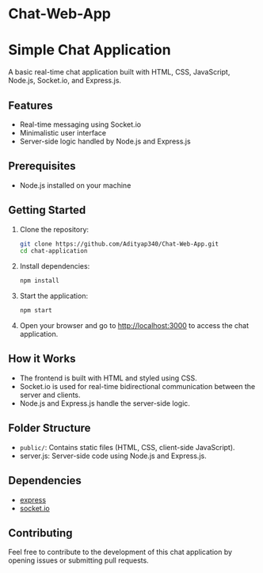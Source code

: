 ﻿# Chat-Web-App
# Simple Chat Application

A basic real-time chat application built with HTML, CSS, JavaScript, Node.js, Socket.io, and Express.js.

## Features

- Real-time messaging using Socket.io
- Minimalistic user interface
- Server-side logic handled by Node.js and Express.js

## Prerequisites

- Node.js installed on your machine

## Getting Started

1. Clone the repository:

    ```bash
    git clone https://github.com/Adityap340/Chat-Web-App.git
    cd chat-application
    ```

2. Install dependencies:

    ```bash
    npm install
    ```

3. Start the application:

    ```bash
    npm start
    ```

4. Open your browser and go to [http://localhost:3000](http://localhost:3000) to access the chat application.

## How it Works

- The frontend is built with HTML and styled using CSS.
- Socket.io is used for real-time bidirectional communication between the server and clients.
- Node.js and Express.js handle the server-side logic.

## Folder Structure

- `public/`: Contains static files (HTML, CSS, client-side JavaScript).
- server.js: Server-side code using Node.js and Express.js.

## Dependencies

- [express](https://www.npmjs.com/package/express)
- [socket.io](https://www.npmjs.com/package/socket.io)

## Contributing

Feel free to contribute to the development of this chat application by opening issues or submitting pull requests.
